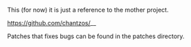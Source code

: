 This (for now) it is just a reference to the mother project.

https://github.com/chantzos/__

Patches that fixes bugs can be found in the patches directory.
